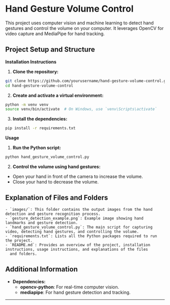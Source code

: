 # Hand Gesture Volume Control

  This project uses computer vision and machine learning to detect hand gestures and control the volume on your computer. It leverages 
  OpenCV for video capture and MediaPipe for hand tracking.

## Project Setup and Structure

   **Installation Instructions**
   1. **Clone the repository:**

   ```sh
   git clone https://github.com/yourusername/hand-gesture-volume-control.git
   cd hand-gesture-volume-control
   ```

   2. **Create and activate a virtual environment:**

   ```sh
   python -m venv venv
   source venv/bin/activate  # On Windows, use `venv\Scripts\activate`
   ```

   3. **Install the dependencies:**

   ```sh
   pip install -r requirements.txt
   ```
   **Usage**
  1. **Run the Python script:**

  ```sh
  python hand_gesture_volume_control.py
  ```

  2. **Control the volume using hand gestures:**

  - Open your hand in front of the camera to increase the volume.
  - Close your hand to decrease the volume.
    
  ## Explanation of Files and Folders
  
    - `images/`: This folder contains the output images from the hand detection and gesture recognition process.
    - `gesture_detection_example.png`: Example image showing hand landmarks and gesture detection.
    - `hand_gesture_volume_control.py`: The main script for capturing video, detecting hand gestures, and controlling the volume.
    - `requirements.txt`: Lists all the Python packages required to run the project.
    - `README.md`: Provides an overview of the project, installation instructions, usage instructions, and explanations of the files 
      and folders.

  ## Additional Information 
   - **Dependencies:**
     - **opencv-python**: For real-time computer vision.
     - **mediapipe**: For hand gesture detection and tracking.
---
